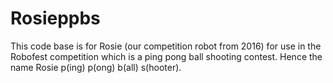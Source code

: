 # Rosieppbs
This code base is for Rosie (our competition robot from 2016) for use in the Robofest competition which is a ping pong ball shooting contest. Hence the name Rosie p(ing) p(ong) b(all) s(hooter).

